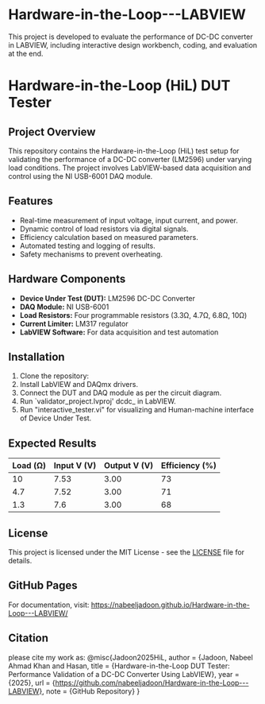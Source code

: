 # Hardware-in-the-Loop---LABVIEW
This project is developed to evaluate the performance of DC-DC converter in LABVIEW, including interactive design workbench, coding, and evaluation at the end. 
# Hardware-in-the-Loop (HiL) DUT Tester

## Project Overview
This repository contains the Hardware-in-the-Loop (HiL) test setup for validating the performance of a DC-DC converter (LM2596) under varying load conditions. The project involves LabVIEW-based data acquisition and control using the NI USB-6001 DAQ module.

## Features
- Real-time measurement of input voltage, input current, and power.
- Dynamic control of load resistors via digital signals.
- Efficiency calculation based on measured parameters.
- Automated testing and logging of results.
- Safety mechanisms to prevent overheating.

## Hardware Components
- **Device Under Test (DUT):** LM2596 DC-DC Converter
- **DAQ Module:** NI USB-6001
- **Load Resistors:** Four programmable resistors (3.3Ω, 4.7Ω, 6.8Ω, 10Ω)
- **Current Limiter:** LM317 regulator
- **LabVIEW Software:** For data acquisition and test automation

## Installation
1. Clone the repository:
2. Install LabVIEW and DAQmx drivers.
3. Connect the DUT and DAQ module as per the circuit diagram.
4. Run `validator_project.lvproj' dcdc_ in LabVIEW.
5. Run "interactive_tester.vi" for visualizing and Human-machine interface of Device Under Test. 

## Expected Results
| Load (Ω) | Input V (V) | Output V (V) | Efficiency (%) |
|----------|------------|------------|---------------|
| 10       | 7.53       | 3.00       | 73            |
| 4.7      | 7.52       | 3.00       | 71            |
| 1.3      | 7.6        | 3.00       | 68            |

## License
This project is licensed under the MIT License - see the [LICENSE](LICENSE) file for details.

## GitHub Pages
For documentation, visit: https://nabeeljadoon.github.io/Hardware-in-the-Loop---LABVIEW/

## Citation
please cite my work as:
@misc{Jadoon2025HiL,
  author = {Jadoon, Nabeel Ahmad Khan and Hasan,
  title = {Hardware-in-the-Loop DUT Tester: Performance Validation of a DC-DC Converter Using LabVIEW},
  year = {2025},
  url = {https://github.com/nabeeljadoon/Hardware-in-the-Loop---LABVIEW},
  note = {GitHub Repository}
}

